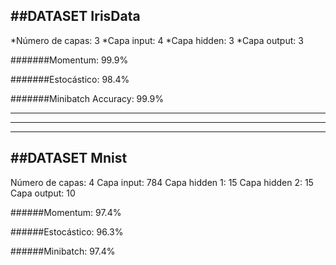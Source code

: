 ##DATASET IrisData
---
*Número de capas: 3
*Capa input: 4
*Capa hidden: 3
*Capa output: 3

#######Momentum: 99.9%

#######Estocástico: 98.4%

#######Minibatch Accuracy: 99.9%

---
---
---

##DATASET Mnist
---
Número de capas: 4
Capa input: 784
Capa hidden 1: 15
Capa hidden 2: 15
Capa output: 10

######Momentum: 97.4%

######Estocástico: 96.3%

######Minibatch: 97.4%